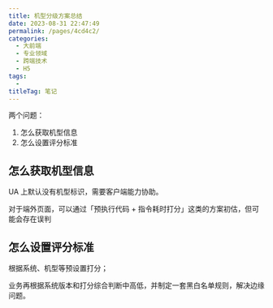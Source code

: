 ```yaml
---
title: 机型分级方案总结
date: 2023-08-31 22:47:49
permalink: /pages/4cd4c2/
categories: 
  - 大前端
  - 专业领域
  - 跨端技术
  - H5
tags: 
  - 
titleTag: 笔记
---
```


两个问题：
1. 怎么获取机型信息
2. 怎么设置评分标准

## 怎么获取机型信息

UA 上默认没有机型标识，需要客户端能力协助。

对于端外页面，可以通过「预执行代码 + 指令耗时打分」这类的方案初估，但可能会存在误判

## 怎么设置评分标准

根据系统、机型等预设置打分；

业务再根据系统版本和打分综合判断中高低，并制定一套黑白名单规则，解决边缘问题。